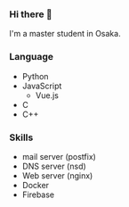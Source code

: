 ### Hi there 👋
I'm a master student in Osaka.

### Language
- Python
- JavaScript
  - Vue.js
- C
- C++

 ### Skills
- mail server (postfix)
- DNS server (nsd)
- Web server (nginx)
- Docker
- Firebase

<!---
![GitHub Stats Card](https://github-readme-stats.vercel.app/api?username=vinyl-umbrella&count_private=true&show_icons=true&theme=vue)
--->
